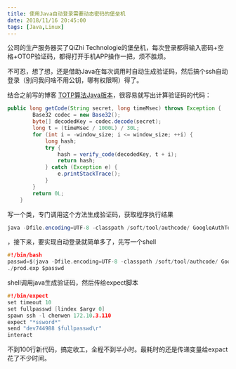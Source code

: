 ```yaml
---
title: 使用Java自动登录需要动态密码的堡垒机
date: 2018/11/16 20:45:00
tags: [Java,Linux]
---
```

公司的生产服务器买了QiZhi Technologie的堡垒机，每次登录都得输入密码+空格+OTOP验证码，都得打开手机APP操作一把，烦不胜烦。

不可忍，想了想，还是借助Java在每次调用时自动生成验证码，然后搞个ssh自动登录（别问我问啥不用公钥，哪有权限啊）得了。

结合之前写的博客 [TOTP算法Java版本](http://www.baidecai.com/article/TOTPByJava)，很容易就写出计算验证码的代码：
```java
public long getCode(String secret, long timeMsec) throws Exception {
        Base32 codec = new Base32();
        byte[] decodedKey = codec.decode(secret);
        long t = (timeMsec / 1000L) / 30L;
        for (int i = -window_size; i <= window_size; ++i) {
            long hash;
            try {
                hash = verify_code(decodedKey, t + i);
                return hash;
            } catch (Exception e) {
                e.printStackTrace();
            }
        }
        return 0L;
    }
```
写一个类，专门调用这个方法生成验证码，获取程序执行结果

```java
java -Dfile.encoding=UTF-8 -classpath /soft/tool/authcode/ GoogleAuthTest
```
，接下来，要实现自动登录就简单多了，先写一个shell

```c
#!/bin/bash
passwd=$(java -Dfile.encoding=UTF-8 -classpath /soft/tool/authcode/ GoogleAuthTest)
./prod.exp $passwd
```
shell调用java生成验证码，然后传给expect脚本

```c
#!/bin/expect
set timeout 10
set fullpasswd [lindex $argv 0]
spawn ssh -l chenwen 172.10.3.110
expect "*ssword*"
send "dev744988 $fullpasswd\r"
interact
```
不到100行新代码，搞定收工，全程不到半小时。最耗时的还是传递变量给expact花了不少时间。
